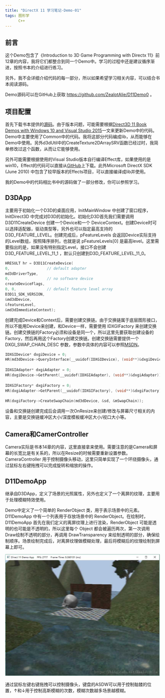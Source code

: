 ```yaml
---
title: "DirectX 11 学习笔记-Demo-01"
tags: 图形学
      C++
---
```


## 前言 

这个Demo包含了《Introduction to 3D Game Programming with Directx 11》前12章的内容，我将它们都整合到同一个Demo中。学习的过程中还是建议循序渐进，按照书本的介绍进行练习。<!--more-->

另外，我不会详细介绍代码的每一部分，所以如果希望学习相关内容，可以结合书本阅读源码。

Demo源码可以在GitHub上获取 https://github.com/ZealotAlie/D11Demo0 。

## 项目配置

首先下载书本提供的[源码](http://www.d3dcoder.net/d3d11.htm)。由于版本问题，可能需要根据[Direct3D 11 Book Demos with Windows 10 and Visual Studio 2015](http://www.d3dcoder.net/Data/Book4/d3d11Win10.htm)一文来更新Demo中的代码。Demo中主要使用了Common中的代码。我将这部分代码编成lib，从而能够在Demo中使用。另外d3dUtil中的CreateTexture2DArraySRV函数已经过时，我简单修改过这个函数，从而让它能够使用。 

另外可能需要根据使用的Visual Studio版本自行编译Effect库，如果使用的是win10，Effect的代码可以直接从[GitHub](https://github.com/Microsoft/FX11)上下载。此外Microsoft DirectX SDK (June 2010) 中包含了较早版本的Effects项目，可以直接编译成lib并使用。 

我的Demo中的代码相比书中的源码做了一部分修改，你可以参照学习。

## D3DApp

主要用于初始化一个D3D的桌面应用，InitMainWindow 中创建了窗口程序，InitDirect3D 中完成对D3D的初始化。初始化D3D首先我们需要调用 D3D11CreateDevice 创建一个Device和一个 DeviceContext。创建Device时可以选择适配器，驱动类型等，另外也可以指定最高支持的 D3D_FEATURE_LEVEL。创建完成后，pFeatureLevels 会返回Device实际支持的Level数组，按照降序排列，也就是说 pFeatureLevels[0] 是最高level。这里需要指出的是，如果没有特别指定Level，接口不会创建 D3D_FEATURE_LEVEL_11_1 ，默认只创建到D3D_FEATURE_LEVEL_11_0。

```c++
HRESULT hr = D3D11CreateDevice( 
0,                 // default adapter 
md3dDriverType, 
0,                 // no software device 
createDeviceFlags,  
0, 0,              // default feature level array 
D3D11_SDK_VERSION, 
&md3dDevice, 
&featureLevel, 
&md3dImmediateContext);
```

创建完成Device和Context后，需要创建交换链。由于交换链属于底层图形接口，所以不能用Device来创建，和Device一样，需要使用 IDXGIFactory 来创建交换链。创建交换链的Factory必须和设备是同一个，所以这里先要获取创建设备的Factory，然后再用这个Factory创建交换链。创建交换链需要提供一个 DXGI_SWAP_CHAIN_DESC 参数，参数中具体的内容可以参照[MSDN](https://docs.microsoft.com/en-us/windows/desktop/api/dxgi/ns-dxgi-dxgi_swap_chain_desc)。

```c++
IDXGIDevice* dxgiDevice = 0; 
HR(md3dDevice->QueryInterface(__uuidof(IDXGIDevice), (void**)&dxgiDevice)); 

IDXGIAdapter* dxgiAdapter = 0; 
HR(dxgiDevice->GetParent(__uuidof(IDXGIAdapter), (void**)&dxgiAdapter)); 

IDXGIFactory* dxgiFactory = 0; 
HR(dxgiAdapter->GetParent(__uuidof(IDXGIFactory), (void**)&dxgiFactory)); 

HR(dxgiFactory->CreateSwapChain(md3dDevice, &sd, &mSwapChain)); 
```

设备和交换链创建完成后会调用一次OnResize来创建/修改与屏幕尺寸相关的内容，主要是交换链缓冲区大小/深度模板缓冲区大小/视口大小等。

## Camera和CamerController 

Camera实际是书本14章的内容，这里直接拿来使用。需要注意的是Camera和屏幕的长宽比是有关系的，所以在Resize的时候需要重新设置参数。CameraController 用于控制摄像头移动，这里只简单实现了一个环绕摄像头，通过鼠标左右键拖拽可以完成旋转和缩放的操作。

## D11DemoApp

继承自D3DApp，定义了场景的光照属性，另外也定义了一个离屏的纹理，主要用于处理模糊特效使用。

Demo中定义了一个简单的 RenderObject 类，用于表示场景中的元素。D11DemoApp 中有一个列表用于存放场景中的 RenderObject。在绘制时，D11DemoApp 首先在我们定义的离屏纹理上进行渲染，RenderObject 可能是透明的也可能是不透明的，所以这里每个 Object 都会被遍历两次，第一次调用Draw绘制不透明的部分，再调用 DrawTransparency 来绘制透明的部分，确保绘制顺序。场景绘制完成后，对离屏纹理做模糊处理，最后将模糊后的纹理绘制到屏幕上即可。

![Snapshot](/assets/images/2018-09-08-DX11Demo01/1.jpg)

通过鼠标左键右键拖拽可以控制摄像头，键盘的ASDW可以用于控制骷髅的位置，↑和↓用于控制高斯模糊的次数，模糊次数越多场景越模糊。